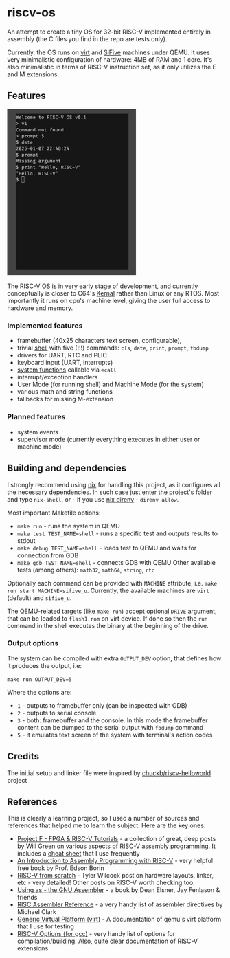 # riscv-os
An attempt to create a tiny OS for 32-bit RISC-V implemented entirely in assembly
(the C files you find in the repo are tests only).

Currently, the OS runs on [virt](https://www.qemu.org/docs/master/system/riscv/virt.html)
and [SiFive](https://www.qemu.org/docs/master/system/riscv/sifive_u.html)
machines under QEMU.
It uses very minimalistic configuration of hardware: 4MB of RAM and 1 core.
It's also minimalistic in terms of RISC-V instruction set, as it only utilizes the E and M
extensions.

## Features

<img src="./screenshots/riscvos-screenshot.png" width="300"/>

The RISC-V OS is in very early stage of development, and currently conceptually is closer to C64's
[Kernal](https://en.wikipedia.org/wiki/KERNAL) rather than
Linux or any RTOS. Most importantly it runs on cpu's machine level, giving the user full access to
hardware and memory.

### Implemented features

- framebuffer (40x25 characters text screen, configurable),
- trivial [shell](https://github.com/ddrcode/riscv-os/wiki/Shell-commands) with five (!!!) commands: `cls`, `date`, `print`, `prompt`, `fbdump`
- drivers for UART, RTC and PLIC
- keyboard input (UART, interrupts)
- [system functions](https://github.com/ddrcode/riscv-os/wiki/System-functions) callable via `ecall`
- interrupt/exception handlers
- User Mode (for running shell) and Machine Mode (for the system)
- various math and string functions
- fallbacks for missing M-extension

### Planned features

- system events
- supervisor mode (currently everything executes in either user or machine mode)

## Building and dependencies

I strongly recommend using [nix](https://nixos.org/download/#download-nix) for handling this project, as it configures all the necessary dependencies.
In such case just enter the project's folder and type `nix-shell`, or - if you use
[nix direnv](https://github.com/nix-community/nix-direnv) - `direnv allow`.

Most important Makefile options:
- `make run` - runs the system in QEMU
- `make test TEST_NAME=shell` - runs a specific test and outputs results to stdout
- `make debug TEST_NAME=shell` - loads test to QEMU and waits for connection from GDB
- `make gdb TEST_NAME=shell` - connects GDB with QEMU
Other available tests (among others): `math32`, `math64`, `string`, `rtc`

Optionally each command can be provided with `MACHINE` attribute, i.e.
`make run start MACHINE=sifive_u`. Currently, the available machines are
`virt` (default) and `sifive_u`.

The QEMU-related targets (like `make run`) accept optional `DRIVE` argument,
that can be loaded to `flash1.rom` on virt device. If done so then the `run` command
in the shell executes the binary at the beginning of the drive.

### Output options

The system can be compiled with extra `OUTPUT_DEV` option, that defines how it
produces the output, i.e:

```make run OUTPUT_DEV=5```

Where the options are:
- `1` - outputs to framebuffer only (can be inspected with GDB)
- `2` - outputs to serial console
- `3` - both: framebuffer and the console. In this mode the framebuffer content can be
        dumped to the serial output with `fbdump` command
- `5` - it emulates text screen of the system with terminal's action codes

## Credits
The initial setup and linker file were inspired by
[chuckb/riscv-helloworld](https://github.com/chuckb/riscv-helloworld) project

## References
This is clearly a learning project, so I used a number of sources and
references that helped me to learn the subject. Here are the key ones:

- [Project F - FPGA & RISC-V Tutorials](https://projectf.io/posts/) -
  a collection of great, deep posts by Will Green on various aspects
  of RISC-V assembly programming. It includes a
  [cheat sheet](https://projectf.io/posts/riscv-cheat-sheet/) that I use frequently
- [An Introduction to Assembly Programming with RISC-V](https://riscv-programming.org/book/riscv-book.html) -
  very helpful free book by Prof. Edson Borin
- [RISC-V from scratch](https://twilco.github.io/riscv-from-scratch/2019/04/27/riscv-from-scratch-2.html) -
  Tyler Wilcock post on hardware layouts, linker, etc - very detailed!
  Other posts on RISC-V worth checking too.
- [Using as - the GNU Assembler](http://microelectronics.esa.int/erc32/doc/as.pdf) -
  a book by Dean Elsner, Jay Fenlason & friends
- [RISC Assembler Reference](https://michaeljclark.github.io/asm.html) -
  a very handy list of assembler directives by Michael Clark
- [Generic Virtual Platform (virt)](https://www.qemu.org/docs/master/system/riscv/virt.html) -
  A documentation of qemu's virt platform that I use for testing
- [RISC-V Options (for gcc)](https://gcc.gnu.org/onlinedocs/gcc/RISC-V-Options.html) -
  very handy list of options for compilation/building. Also, quite clear documentation of
  RISC-V extensions

